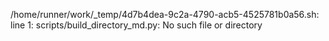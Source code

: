 /home/runner/work/_temp/4d7b4dea-9c2a-4790-acb5-4525781b0a56.sh: line 1: scripts/build_directory_md.py: No such file or directory
